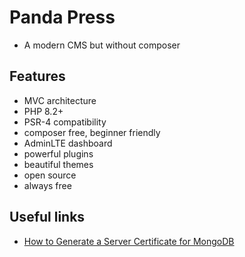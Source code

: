 # Panda Press

- A modern CMS but without composer

## Features

- MVC architecture
- PHP 8.2+
- PSR-4 compatibility
- composer free, beginner friendly
- AdminLTE dashboard
- powerful plugins
- beautiful themes
- open source
- always free

## Useful links

- [How to Generate a Server Certificate for MongoDB](https://docs.bigchaindb.com/projects/server/en/latest/k8s-deployment-template/server-tls-certificate.html)
